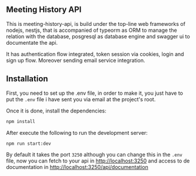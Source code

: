 ## Meeting History API

This is meeting-history-api, is build under the top-line web frameworks of nodejs, nestjs, that is accompanied of typeorm as ORM to manage the relation with the database, posgresql as database engine and swagger ui to documentate the api.

It has authentication flow integrated, token session via cookies, login and sign up flow. Moreover sending email service integration.

## Installation

First, you need to set up the .env file, in order to make it, you just have to put the `.env` file i have sent you via email at the project's root.

Once it is done, install the dependencies: 

```bash
npm install
```

After execute the following to run the development server:

```bash
npm run start:dev
```

By default it takes the port `3250` although you can change this in the `.env` file, now you can fetch to your api in [http://localhost:3250](http://localhost:3250) and access to de documentation in [http://localhost:3250/api/documentation](http://localhost:3250/api/documentation)

